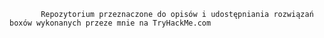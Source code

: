            Repozytorium przeznaczone do opisów i udostępniania rozwiązań boxów wykonanych przeze mnie na TryHackMe.com
